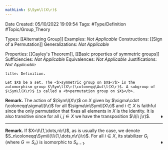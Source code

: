 ```yaml
---
mathLink: $\Sym\l(X\r)$
---
```


<div class="topSpace"></div>

Date Created: 05/10/2022 19:09:54
Tags: #Type/Definition #Topic/Group_Theory

Types: [[Alternating Group]]
Examples: <i>Not Applicable</i>
Constructions: [[Sign of a Permutation]]
Generalizations: <i>Not Applicable</i>

Properties: [[Cayley's Theorem]], [[Basic properties of symmetric groups]]
Sufficiencies: <i>Not Applicable</i>
Equivalences: <i>Not Applicable</i>
Justifications: <i>Not Applicable</i>

``` ad-Definition
title: Definition.

Let $X$ be a set. The <b>symmetric group on $X$</b> is the automorphism group $\Sym\l(X\r)\coloneqq\Aut\l(X\r)$. A subgroup of $\Sym\l(X\r)$ is called a <b>permutation group on $X$</b>.

```

<b>Remark.</b> The action of $\Sym\l(X\r)$ on $X$ given by $\sigma\cdot i\coloneqq\sigma\l(i\r)$ for all $\sigma\in\Sym\l(X\r)$ and $i\in X$ is faithful since the only permutation that fixes all elements in $X$ is the identity. It is also transitive since for all $i,j\in X$ we have the transposition $\l(i\ j\r)$. <span style="float:right;">$\blacklozenge$</span>

---

<b>Remark.</b> If $X=\l\{1,\dots,n\r\}$, as is usually the case, we denote $S_n\coloneqq\Sym\l(\l\{1,\dots,n\r\}\r)$. For all $i\in X$, its stabilizer $G_i$ (where $G\coloneqq S_n$) is isomorphic to $S_{n-1}$.<span style="float:right;">$\blacklozenge$</span>
